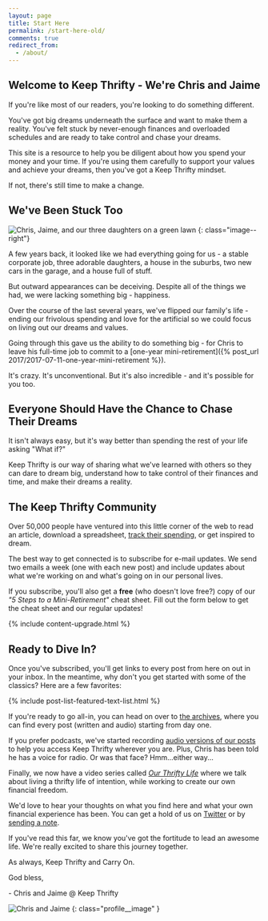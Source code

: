 ```yaml
---
layout: page
title: Start Here
permalink: /start-here-old/
comments: true
redirect_from:
  - /about/
---
```


## Welcome to Keep Thrifty - We're Chris and Jaime

If you're like most of our readers, you're looking to do something different.

You've got big dreams underneath the surface and want to make them a reality. You've felt stuck by never-enough finances and overloaded schedules and are ready to take control and chase your dreams.

This site is a resource to help you be diligent about how you spend your money and your time. If you're using them carefully to support your values and achieve your dreams, then you've got a Keep Thrifty mindset.

If not, there's still time to make a change.

## We've Been Stuck Too

![Chris, Jaime, and our three daughters on a green lawn]({{site.url}}/assets/img/our-family-vertical.jpg)
{: class="image--right"}

A few years back, it looked like we had everything going for us - a stable corporate job, three adorable daughters, a house in the suburbs, two new cars in the garage, and a house full of stuff.

But outward appearances can be deceiving. Despite all of the things we had, we were lacking something big - happiness.

Over the course of the last several years, we've flipped our family's life - ending our frivolous spending and love for the artificial so we could focus on living out our dreams and values.

Going through this gave us the ability to do something big - for Chris to leave his full-time job to commit to a [one-year mini-retirement]({% post_url 2017/2017-07-11-one-year-mini-retirement %}).

It's crazy. It's unconventional. But it's also incredible - and it's possible for you too.

## Everyone Should Have the Chance to Chase Their Dreams

It isn't always easy, but it's way better than spending the rest of your life asking "What if?"

Keep Thrifty is our way of sharing what we've learned with others so they can dare to dream big, understand how to take control of their finances and time, and make their dreams a reality.

## The Keep Thrifty Community

Over 50,000 people have ventured into this little corner of the web to read an article, download a spreadsheet, [track their spending](https://thrifty.keepthrifty.com), or get inspired to dream.

The best way to get connected is to subscribe for e-mail updates. We send two emails a week (one with each new post) and include updates about what we're working on and what's going on in our personal lives.

If you subscribe, you'll also get a __free__ (who doesn't love free?) copy of our _"5 Steps to a Mini-Retirement"_ cheat sheet. Fill out the form below to get the cheat sheet and our regular updates!

<div class="boxed">
{% include content-upgrade.html %}
</div>

## Ready to Dive In?

Once you've subscribed, you'll get links to every post from here on out in your inbox. In the meantime, why don't you get started with some of the classics? Here are a few favorites:

{% include post-list-featured-text-list.html %}

If you're ready to go all-in, you can head on over to [the archives]({{site.url}}/archive/), where you can find every post (written and audio) starting from day one.

If you prefer podcasts, we've started recording [audio versions of our posts]({{site.url}}/audio/) to help you access Keep Thrifty wherever you are. Plus, Chris has been told he has a voice for radio. Or was that face? Hmm...either way...

Finally, we now have a video series called [_Our Thrifty Life_](https://www.youtube.com/playlist?list=PLfi4J9hdaYLxY2i6ic4ftJ4tWV58Sar7s) where we talk about living a thrifty life of intention, while working to create our own financial freedom.

We'd love to hear your thoughts on what you find here and what your own financial experience has been. You can get a hold of us on [Twitter](https://www.twitter.com/keepthrifty/) or by [sending a note]({{site.url}}/work-with-me/#contact).

If you've read this far, we know you've got the fortitude to lead an awesome life. We're really excited to share this journey together.

As always, Keep Thrifty and Carry On.

God bless,

\- Chris and Jaime @ Keep Thrifty

![Chris and Jaime]({{site.url}}/assets/img/chris-and-jaime-keep-thrifty.jpg)
{: class="profile__image" }
